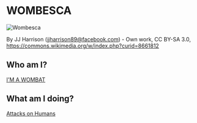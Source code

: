 # WOMBESCA

![Wombesca](https://upload.wikimedia.org/wikipedia/commons/1/18/Vombatus_ursinus_-Maria_Island_National_Park.jpg)

By JJ Harrison (jjharrison89@facebook.com) - Own work, CC BY-SA 3.0, https://commons.wikimedia.org/w/index.php?curid=8661812

## Who am I?

[I'M A WOMBAT](https://en.wikipedia.org/wiki/Wombat)

## What am I doing?

[Attacks on Humans](https://en.wikipedia.org/wiki/Wombat#Attacks_on_humans)
